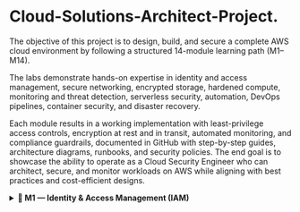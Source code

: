 # Cloud-Solutions-Architect-Project.


The objective of this project is to design, build, and secure a complete AWS cloud environment by following a structured 14-module learning path (M1–M14).

The labs demonstrate hands-on expertise in identity and access management, secure networking, encrypted storage, hardened compute, monitoring and threat detection, serverless security, automation, DevOps pipelines, container security, and disaster recovery. 

Each module results in a working implementation with least-privilege access controls, encryption at rest and in transit, automated monitoring, and compliance guardrails, documented in 
GitHub with step-by-step guides, architecture diagrams, runbooks, and security policies. The end goal is to showcase the ability to operate as a Cloud Security Engineer who can architect, secure, and monitor workloads on AWS while aligning with best practices and cost-efficient designs.


<details>
  <summary><b>🔹 M1 — Identity & Access Management (IAM)</b></summary>
  
Goal: Learn users, groups, roles, policies, MFA, and best practices.






</details>
